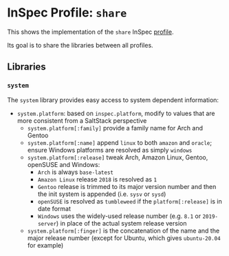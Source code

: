 # InSpec Profile: `share`

This shows the implementation of the `share` InSpec [profile](https://github.com/inspec/inspec/blob/master/docs/profiles.md).

Its goal is to share the libraries between all profiles.

## Libraries

### `system`

The `system` library provides easy access to system dependent information:

- `system.platform`: based on `inspec.platform`, modify to values that are more consistent from a SaltStack perspective
  - `system.platform[:family]` provide a family name for Arch and Gentoo
  - `system.platform[:name]` append `linux` to both `amazon` and `oracle`; ensure Windows platforms are resolved as simply `windows`
  - `system.platform[:release]` tweak Arch, Amazon Linux, Gentoo, openSUSE and Windows:
    - `Arch` is always `base-latest`
    - `Amazon Linux` release `2018` is resolved as `1`
    - `Gentoo` release is trimmed to its major version number and then the init system is appended (i.e. `sysv` or `sysd`)
    - `openSUSE` is resolved as `tumbleweed` if the `platform[:release]` is in date format
    - `Windows` uses the widely-used release number (e.g. `8.1` or `2019-server`) in place of the actual system release version
  - `system.platform[:finger]` is the concatenation of the name and the major release number (except for Ubuntu, which gives `ubuntu-20.04` for example)

